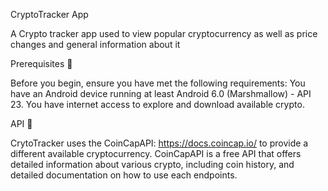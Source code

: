 CryptoTracker App

A Crypto tracker app used to view popular cryptocurrency as well as price changes and general information about it


Prerequisites 🎯

Before you begin, ensure you have met the following requirements:
You have an Android device running at least Android 6.0 (Marshmallow) - API 23.
You have internet access to explore and download available crypto.


API 🔗

CrytoTracker uses the CoinCapAPI: https://docs.coincap.io/ to provide a different available cryptocurrency.
CoinCapAPI is a free API that offers detailed information about various crypto, including coin history, and detailed documentation on how to use each endpoints.
